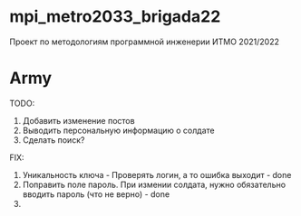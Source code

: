# mpi_metro2033_brigada22
Проект по методологиям программной инженерии ИТМО 2021/2022

<h1>Army</h1>

TODO:
1. Добавить изменение постов
2. Выводить персональную информацию о солдате
3. Сделать поиск?

FIX:
1. Уникальность ключа - Проверять логин, а то ошибка выходит - done
2. Поправить поле пароль. При измении солдата, нужно обязательно вводить пароль (что не верно) - done
3. 




